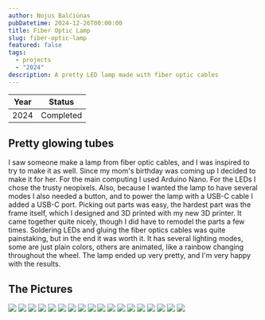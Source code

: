 ```yaml
---
author: Nojus Balčiūnas
pubDatetime: 2024-12-26T00:00:00
title: Fiber Optic Lamp
slug: fiber-optic-lamp
featured: false
tags:
  - projects
  - "2024"
description: A pretty LED lamp made with fiber optic cables
---
```


| Year |  Status   |
| :--: | :-------: |
| 2024 | Completed |

## Pretty glowing tubes

I saw someone make a lamp from fiber optic cables, and I was inspired to try to make it as well.
Since my mom's birthday was coming up I decided to make it for her.
For the main computing I used Arduino Nano. For the LEDs I chose the trusty neopixels.
Also, because I wanted the lamp to have several modes I also needed a button, and to power the lamp with a USB-C cable I added a USB-C port.
Picking out parts was easy, the hardest part was the frame itself, which I designed and 3D printed with my new 3D printer.
It came together quite nicely, though I did have to remodel the parts a few times.
Soldering LEDs and gluing the fiber optics cables was quite painstaking, but in the end it was worth it.
It has several lighting modes, some are just plain colors, others are animated, like a rainbow changing throughout the wheel.
The lamp ended up very pretty, and I'm very happy with the results.

## The Pictures

![](../../assets/images/fiber-optic-lamp/1.jpg)
![](../../assets/images/fiber-optic-lamp/2.jpg)
![](../../assets/images/fiber-optic-lamp/3.jpg)
![](../../assets/images/fiber-optic-lamp/4.jpg)
![](../../assets/images/fiber-optic-lamp/5.jpg)
![](../../assets/images/fiber-optic-lamp/6.jpg)
![](../../assets/images/fiber-optic-lamp/7.jpg)
![](../../assets/images/fiber-optic-lamp/8.jpg)
![](../../assets/images/fiber-optic-lamp/9.jpg)
![](../../assets/images/fiber-optic-lamp/10.jpg)
![](../../assets/images/fiber-optic-lamp/11.jpg)
![](../../assets/images/fiber-optic-lamp/12.jpg)
![](../../assets/images/fiber-optic-lamp/13.jpg)
![](../../assets/images/fiber-optic-lamp/14.jpg)
![](../../assets/images/fiber-optic-lamp/15.jpg)
![](../../assets/images/fiber-optic-lamp/16.jpg)
![](../../assets/images/fiber-optic-lamp/17.jpg)
![](../../assets/images/fiber-optic-lamp/18.jpg)
